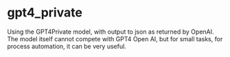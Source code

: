 # gpt4_private
Using the GPT4Private model, with output to json as returned by OpenAI. The model itself cannot compete with GPT4 Open AI, but for small tasks, for process automation, it can be very useful.
